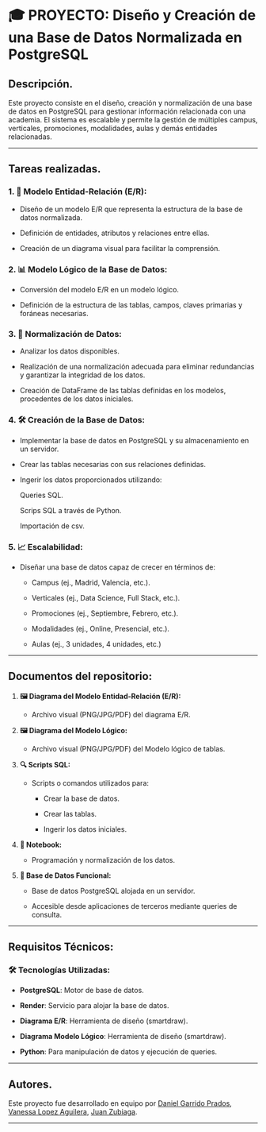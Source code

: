 # 🎓 PROYECTO: Diseño y Creación de una Base de Datos Normalizada en PostgreSQL

## Descripción.

Este proyecto consiste en el diseño, creación y normalización de una base de datos en PostgreSQL para gestionar información relacionada con una academia. El sistema es escalable y permite la gestión de múltiples campus, verticales, promociones, modalidades, aulas y demás entidades relacionadas.

---

## Tareas realizadas.

### 1. **📘 Modelo Entidad-Relación (E/R):**

   - Diseño de un modelo E/R que representa la estructura de la base de datos normalizada.

   - Definición de entidades, atributos y relaciones entre ellas.

   - Creación de un diagrama visual para facilitar la comprensión.


### 2. **📊 Modelo Lógico de la Base de Datos:**

   - Conversión del modelo E/R en un modelo lógico.

   - Definición de la estructura de las tablas, campos, claves primarias y foráneas necesarias.

### 3. **🧹 Normalización de Datos:**

   - Analizar los datos disponibles.

   - Realización de una normalización adecuada para eliminar redundancias y garantizar la integridad de los datos.

   - Creación de DataFrame de las tablas definidas en los modelos, procedentes de los datos iniciales.

### 4. **🛠️ Creación de la Base de Datos:**

   - Implementar la base de datos en PostgreSQL y su almacenamiento en un servidor.

   - Crear las tablas necesarias con sus relaciones definidas.

   - Ingerir los datos proporcionados utilizando:
   
        Queries SQL.

        Scrips SQL a través de Python.

        Importación de csv.

### 5. **📈 Escalabilidad:**

   - Diseñar una base de datos capaz de crecer en términos de:

     - Campus (ej., Madrid, Valencia, etc.).

     - Verticales (ej., Data Science, Full Stack, etc.).

     - Promociones (ej., Septiembre, Febrero, etc.).

     - Modalidades (ej., Online, Presencial, etc.).

     - Aulas (ej., 3 unidades, 4 unidades, etc.)

---

## Documentos del repositorio:

1. **🖼️ Diagrama del Modelo Entidad-Relación (E/R):**

   - Archivo visual (PNG/JPG/PDF) del diagrama E/R.

2. **🖼️ Diagrama del Modelo Lógico:**

   - Archivo visual (PNG/JPG/PDF) del Modelo lógico de tablas.


3. **🔍 Scripts SQL:**

   - Scripts o comandos utilizados para:

     - Crear la base de datos.

     - Crear las tablas.

     - Ingerir los datos iniciales.

4. **📜 Notebook:**

    - Programación y normalización de los datos.
   

5. **🚀 Base de Datos Funcional:**

   - Base de datos PostgreSQL alojada en un servidor.

   - Accesible desde aplicaciones de terceros mediante queries de consulta.

   
---

## Requisitos Técnicos:

### 🛠️ Tecnologías Utilizadas:

- **PostgreSQL**: Motor de base de datos.

- **Render**: Servicio para alojar la base de datos.

- **Diagrama E/R**: Herramienta de diseño (smartdraw).

- **Diagrama Modelo Lógico**: Herramienta de diseño (smartdraw).

- **Python**: Para manipulación de datos y ejecución de queries.

---

## Autores.

Este proyecto fue desarrollado en equipo por [Daniel Garrido Prados](https://github.com/Danielgarpra/SQL_projet.git), [Vanessa Lopez Aguilera](https://github.com/VanessaLpzAg/Proyecto_BBDD.git), [Juan Zubiaga](). 

---